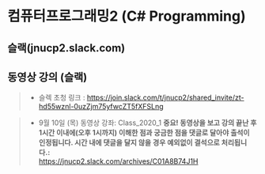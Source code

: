 # 컴퓨터프로그래밍2 (C# Programming)

## 슬랙(jnucp2.slack.com)


## 동영상 강의 (슬랙)

> * 슬렉 초청 링크 : https://join.slack.com/t/jnucp2/shared_invite/zt-hd55wznl-0uzZjm75yfwcZT5fXFSLng </br>

> * 9월 10일 (목) 동영상 강좌: Class_2020_1
> <b>중요! 동영상을 보고 강의 끝난 후 1시간 이내에(오후 1시까지) 이해한 점과 궁금한 점을 댓글로 달아야 출석이 인정됩니다. 시간 내에 댓글을 달지 않을 경우 예외없이 결석으로 처리됩니다.:</b></br>
> https://jnucp2.slack.com/archives/C01A8B74J1H </br>








